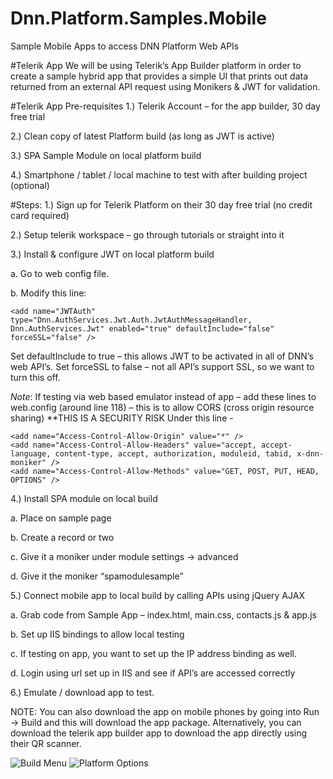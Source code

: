 # Dnn.Platform.Samples.Mobile
Sample Mobile Apps to access DNN Platform Web APIs

#Telerik App
We will be using Telerik’s App Builder platform in order to create a sample hybrid app that provides a simple UI that prints out data returned from an external API request using Monikers & JWT for validation.

#Telerik App Pre-requisites
  1.)	Telerik Account – for the app builder, 30 day free trial
  
  2.)	Clean copy of latest Platform build (as long as JWT is active)
  
  3.)	SPA Sample Module on local platform build
  
  4.)	Smartphone / tablet / local machine to test with after building project (optional)

#Steps:
  1.)	Sign up for Telerik Platform on their 30 day free trial (no credit card required)
  
  2.)	Setup telerik workspace – go through tutorials or straight into it
  
  3.)	Install & configure JWT on local platform build
  
  a.	Go to web config file.
  
  b.	Modify this line:
  
    <add name="JWTAuth" type="Dnn.AuthServices.Jwt.Auth.JwtAuthMessageHandler, Dnn.AuthServices.Jwt" enabled="true" defaultInclude="false" forceSSL="false" />
  
  Set defaultInclude to true – this allows JWT to be activated in all of DNN’s web API’s.
  Set forceSSL to false – not all API’s support SSL, so we want to turn this off.
  
  *Note*: If testing via web based emulator instead of app – add these lines to web.config (around line 118) – this is to allow CORS (cross origin resource sharing) **THIS IS A SECURITY RISK
  Under this line - <remove name="X-Powered-By" />
  
    <add name="Access-Control-Allow-Origin" value="*" />
    <add name="Access-Control-Allow-Headers" value="accept, accept-language, content-type, accept, authorization, moduleid, tabid, x-dnn-moniker" />
    <add name="Access-Control-Allow-Methods" value="GET, POST, PUT, HEAD, OPTIONS" />
  
  4.)	Install SPA module on local build
  
  a.	Place on sample page
  
  b.	Create a record or two
  
  c.	Give it a moniker under module settings -> advanced
  
  d.	Give it the moniker “spamodulesample”
  
  5.)	Connect mobile app to local build by calling APIs using jQuery AJAX
  
  a.	Grab code from Sample App – index.html, main.css, contacts.js & app.js
  
  b.	Set up IIS bindings to allow local testing
  
  c.	If testing on app, you want to set up the IP address binding as well.
  
  d.	Login using url set up in IIS and see if API’s are accessed correctly
  
  6.)	Emulate / download app to test.

NOTE: You can also download the app on mobile phones by going into Run -> Build and this will download the app package. Alternatively, you can download the telerik app builder app to download the app directly using their QR scanner.

![Build Menu](https://raw.githubusercontent.com/dnnsoftware/Dnn.Platform.Samples.Mobile/master/images/build.png)
![Platform Options](https://raw.githubusercontent.com/dnnsoftware/Dnn.Platform.Samples.Mobile/master/images/platform.png)
